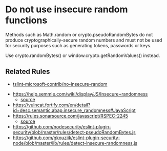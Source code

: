 # Do not use insecure random functions

Methods such as Math.random or crypto.pseudoRandomBytes do not produce cryptographically-secure random numbers and must not be used for security purposes such as generating tokens, passwords or keys.

Use crypto.randomBytes() or window.crypto.getRandomValues() instead.

## Related Rules

- [tslint-microsoft-contrib/no-insecure-random](https://github.com/microsoft/tslint-microsoft-contrib/blob/master/src/insecureRandomRule.ts)

* https://help.semmle.com/wiki/display/JS/Insecure+randomness
  - [source](https://github.com/github/codeql/blob/master/javascript/ql/src/semmle/javascript/security/dataflow/InsecureRandomnessCustomizations.qll)
* https://vulncat.fortify.com/en/detail?id=desc.semantic.abap.insecure_randomness#JavaScript
* https://rules.sonarsource.com/javascript/RSPEC-2245
  - [source](https://github.com/SonarSource/SonarJS/blob/master/eslint-bridge/src/rules/pseudo-random.ts)
* https://github.com/nodesecurity/eslint-plugin-security/blob/master/rules/detect-pseudoRandomBytes.js
* https://github.com/gkouziik/eslint-plugin-security-node/blob/master/lib/rules/detect-insecure-randomness.js
